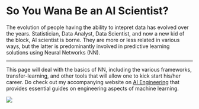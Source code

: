 # So You Wana Be an AI Scientist?

The evolution of people having the ability to intepret data has evolved over the years. Statistician, Data Analyst, Data Scientist, and now a new kid of the block, AI scientist is borne. They are more or less related in various ways, but the latter is predominantly involved in predictive learning solutions using Neural Networks (NN).

<hr>

This page will deal with the basics of NN, including the various frameworks, transfer-learning, and other tools that will allow one to kick start his/her career. Do check out my accompanying website on [AI Engineering](https://mapattacker.github.io/ai-engineer/) that provides essential guides on engineering aspects of machine learning.

![](https://github.com/mapattacker/ai-engineer/blob/master/images/keras-meme.png?raw=true)